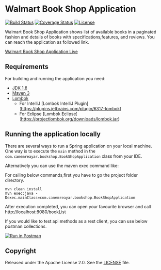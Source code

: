 
# Walmart Book Shop Application
[![Build Status](https://travis-ci.org/justayar/walmart_book_shop.svg?branch=master)](https://travis-ci.org/justayar/walmart_book_shop)
[![Coverage Status](https://coveralls.io/repos/github/justayar/walmart_book_shop/badge.svg?branch=master)](https://coveralls.io/github/justayar/walmart_book_shop?branch=master)
[![License](http://img.shields.io/:license-apache-blue.svg)](http://www.apache.org/licenses/LICENSE-2.0.html)

Walmart Book Shop Application shows list of available books in a paginated fashion and details of books with specifications,features, and reviews. You can reach the application as followed link.

[Walmart Book Shop Application Live](http://projects.spring.io/spring-boot/)

## Requirements

For building and running the application you need:

- [JDK 1.8](http://www.oracle.com/technetwork/java/javase/downloads/jdk8-downloads-2133151.html)
- [Maven 3](https://maven.apache.org)
- [Lombok](https://projectlombok.org/)
    * For IntelliJ [Lombok IntelliJ Plugin] (https://plugins.jetbrains.com/plugin/6317-lombok)
    * For Eclipse [Lombok Eclipse] (https://projectlombok.org/downloads/lombok.jar)

## Running the application locally

There are several ways to run a Spring application on your local machine. One way is to execute the `main` method in the `com.canemreayar.bookshop.BookShopApplication` class from your IDE.

Alternatively you can use the maven exec command like:

For calling below commands,first you have to go the project folder directory.

```shell
mvn clean install
mvn exec:java -Dexec.mainClass=com.canemreayar.bookshop.BookShopApplication
```

After execution completed, you can open your favourite browser and call http://localhost:8080/bookList

If you would like to test api methods as a rest client, you can use below postman collections.

[![Run in Postman](https://run.pstmn.io/button.svg)](https://app.getpostman.com/run-collection/291cfa620eb53863acb4)


## Copyright

Released under the Apache License 2.0. See the [LICENSE](https://github.com/codecentric/springboot-sample-app/blob/master/LICENSE) file.

